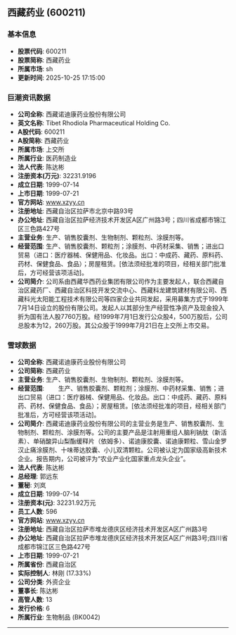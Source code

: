 ## 西藏药业 (600211)

### 基本信息

- **股票代码**: 600211
- **股票简称**: 西藏药业
- **所属市场**: sh
- **更新时间**: 2025-10-25 17:15:00

### 巨潮资讯数据

- **公司全称**: 西藏诺迪康药业股份有限公司
- **英文名称**: Tibet Rhodiola Pharmaceutical Holding Co.
- **A股代码**: 600211
- **A股简称**: 西藏药业
- **所属市场**: 上交所
- **所属行业**: 医药制造业
- **法人代表**: 陈达彬
- **注册资本(万元)**: 32231.9196
- **成立日期**: 1999-07-14
- **上市日期**: 1999-07-21
- **官方网站**: www.xzyy.cn
- **注册地址**: 西藏自治区拉萨市北京中路93号
- **办公地址**: 西藏自治区拉萨经济技术开发区A区广州路3号；四川省成都市锦江区三色路427号
- **主营业务**: 生产、销售胶囊剂、生物制剂、颗粒剂、涂膜剂等。
- **经营范围**: 生产、销售胶囊剂、颗粒剂；涂膜剂、中药材采集、销售；进出口贸易（进口：医疗器械、保健用品、化妆品。出口：中成药、藏药、原料药、药材、保健食品、食品）；房屋租赁。[依法须经批准的项目，经相关部门批准后，方可经营该项活动]。
- **公司简介**: 公司系由西藏华西药业集团有限公司作为主要发起人，联合西藏自治区藏药厂、西藏自治区科技开发交流中心、西藏科龙建筑建材有限公司、西藏科光太阳能工程技术有限公司等四家企业共同发起，采用募集方式于1999年7月14日设立的股份有限公司。发起人以其部分生产经营性净资产及现金投入折为国有法人股7760万股。经1999年7月1日发行公众股4，500万股后，公司总股本为12，260万股。其公众股于1999年7月21日在上交所上市交易。

### 雪球数据

- **公司全称**: 西藏诺迪康药业股份有限公司
- **公司简称**: 西藏药业
- **主营业务**: 生产、销售胶囊剂、生物制剂、颗粒剂、涂膜剂等。
- **经营范围**: 　　生产、销售胶囊剂、颗粒剂；涂膜剂、中药材采集、销售；进出口贸易（进口：医疗器械、保健用品、化妆品。出口：中成药、藏药、原料药、药材、保健食品、食品）；房屋租赁。[依法须经批准的项目，经相关部门批准后，方可经营该项活动]。
- **公司简介**: 西藏诺迪康药业股份有限公司的主营业务是生产、销售胶囊剂、生物制剂、颗粒剂、涂膜剂等。公司的主要产品是注射用重组人脑利钠肽（新活素）、单硝酸异山梨酯缓释片（依姆多）、诺迪康胶囊、诺迪康颗粒、雪山金罗汉止痛涂膜剂、十味蒂达胶囊、小儿双清颗粒。公司被认定为国家级高新技术企业。报告期内，公司被评为“农业产业化国家重点龙头企业”。
- **法人代表**: 陈达彬
- **总经理**: 郭远东
- **董秘**: 刘岚
- **成立日期**: 1999-07-14
- **注册资本(元)**: 32231.92万元
- **员工人数**: 596
- **官方网站**: www.xzyy.cn
- **注册地址**: 西藏自治区拉萨市堆龙德庆区经济技术开发区A区广州路3号
- **办公地址**: 西藏自治区拉萨市堆龙德庆区经济技术开发区A区广州路3号;四川省成都市锦江区三色路427号
- **上市日期**: 1999-07-21
- **所属省份**: 西藏自治区
- **实际控制人**: 林刚 (17.33%)
- **公司分类**: 外资企业
- **董事长**: 陈达彬
- **高管人数**: 13
- **发行价格**: 6
- **所属行业**: 生物制品 (BK0042)

---